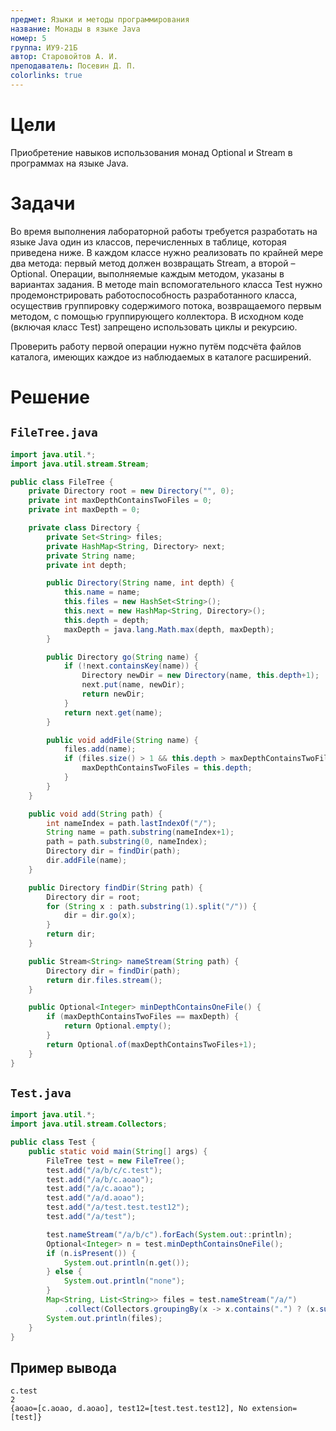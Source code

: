 ```yaml
---
предмет: Языки и методы программирования
название: Монады в языке Java
номер: 5
группа: ИУ9-21Б
автор: Старовойтов А. И.
преподаватель: Посевин Д. П.
colorlinks: true
---
```


# Цели

Приобретение навыков использования монад Optional и Stream в программах на языке Java.

# Задачи

Во время выполнения лабораторной работы требуется разработать на языке Java один из классов, перечисленных в таблице, которая приведена ниже.
В каждом классе нужно реализовать по крайней мере два метода: первый метод должен возвращать Stream, а второй – Optional.
Операции, выполняемые каждым методом, указаны в вариантах задания.
В методе main вспомогательного класса Test нужно продемонстрировать работоспособность разработанного класса, осуществив группировку содержимого потока, возвращаемого первым методом, с помощью группирующего коллектора.
В исходном коде (включая класс Test) запрещено использовать циклы и рекурсию.

Проверить работу первой операции нужно путём подсчёта файлов каталога, имеющих каждое из наблюдаемых в каталоге расширений.

# Решение

## `FileTree.java`

```java
import java.util.*;
import java.util.stream.Stream;

public class FileTree {
    private Directory root = new Directory("", 0);
    private int maxDepthContainsTwoFiles = 0;
    private int maxDepth = 0;

    private class Directory {
        private Set<String> files;
        private HashMap<String, Directory> next;
        private String name;
        private int depth;

        public Directory(String name, int depth) {
            this.name = name;
            this.files = new HashSet<String>();
            this.next = new HashMap<String, Directory>();
            this.depth = depth;
            maxDepth = java.lang.Math.max(depth, maxDepth);
        }

        public Directory go(String name) {
            if (!next.containsKey(name)) {
                Directory newDir = new Directory(name, this.depth+1);
                next.put(name, newDir);
                return newDir;
            }
            return next.get(name);
        }

        public void addFile(String name) {
            files.add(name);
            if (files.size() > 1 && this.depth > maxDepthContainsTwoFiles) {
                maxDepthContainsTwoFiles = this.depth;
            }
        }
    }

    public void add(String path) {
        int nameIndex = path.lastIndexOf("/");
        String name = path.substring(nameIndex+1);
        path = path.substring(0, nameIndex);
        Directory dir = findDir(path);
        dir.addFile(name);
    }

    public Directory findDir(String path) {
        Directory dir = root;
        for (String x : path.substring(1).split("/")) {
            dir = dir.go(x);
        }
        return dir;
    }

    public Stream<String> nameStream(String path) {
        Directory dir = findDir(path);
        return dir.files.stream();
    }

    public Optional<Integer> minDepthContainsOneFile() {
        if (maxDepthContainsTwoFiles == maxDepth) {
            return Optional.empty();
        }
        return Optional.of(maxDepthContainsTwoFiles+1);
    }
}
```

## `Test.java`

```java
import java.util.*;
import java.util.stream.Collectors;

public class Test {
    public static void main(String[] args) {
        FileTree test = new FileTree();
        test.add("/a/b/c/c.test");
        test.add("/a/b/c.aoao");
        test.add("/a/c.aoao");
        test.add("/a/d.aoao");
        test.add("/a/test.test.test12");
        test.add("/a/test");

        test.nameStream("/a/b/c").forEach(System.out::println);
        Optional<Integer> n = test.minDepthContainsOneFile();
        if (n.isPresent()) {
            System.out.println(n.get());
        } else {
            System.out.println("none");
        }
        Map<String, List<String>> files = test.nameStream("/a/")
            .collect(Collectors.groupingBy(x -> x.contains(".") ? (x.substring(x.lastIndexOf(".")+1)) : "No extension"));
        System.out.println(files);
    }
}
```

## Пример вывода

```
c.test
2
{aoao=[c.aoao, d.aoao], test12=[test.test.test12], No extension=[test]}
```
